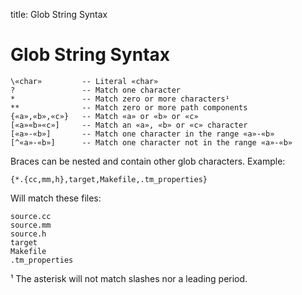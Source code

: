 title: Glob String Syntax

# Glob String Syntax

	\«char»         -- Literal «char»
	?               -- Match one character
	*               -- Match zero or more characters¹
	**              -- Match zero or more path components
	{«a»,«b»,«c»}   -- Match «a» or «b» or «c»
	[«a»«b»«c»]     -- Match an «a», «b» or «c» character
	[«a»-«b»]       -- Match one character in the range «a»-«b»
	[^«a»-«b»]      -- Match one character not in the range «a»-«b»

Braces can be nested and contain other glob characters. Example:

	{*.{cc,mm,h},target,Makefile,.tm_properties}

Will match these files:

	source.cc
	source.mm
	source.h
	target
	Makefile
	.tm_properties

¹ The asterisk will not match slashes nor a leading period.

